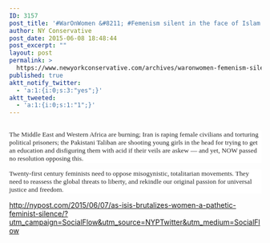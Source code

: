 ```yaml
---
ID: 3157
post_title: '#WarOnWomen &#8211; #Femenism silent in the face of Islam #BringBackOurGirls #WakeUpAmerica'
author: NY Conservative
post_date: 2015-06-08 18:48:44
post_excerpt: ""
layout: post
permalink: >
  https://www.newyorkconservative.com/archives/waronwomen-femenism-silent-in-the-face-of-islam-bringbackourgirls-wakeupamerica/
published: true
aktt_notify_twitter:
  - 'a:1:{i:0;s:3:"yes";}'
aktt_tweeted:
  - 'a:1:{i:0;s:1:"1";}'
---
```

<p><img src="http://www.newyorkconservative.com/wp-content/uploads/2015/06/060815_2248_WarOnWomen1.jpg" alt="" />
	</p><p style="background: white"><span style="color:#2a2a2a;font-family:Georgia;font-size:10pt">The Middle East and Western Africa are burning; Iran is raping female civilians and torturing political prisoners; the Pakistani Taliban are shooting young girls in the head for trying to get an education and disfiguring them with acid if their veils are askew — and yet, NOW passed no resolution opposing this.
</span></p><p style="background: white"><span style="color:#2a2a2a;font-family:Georgia;font-size:10pt">Twenty-first century feminists need to oppose misogynistic, totalitarian movements. They need to reassess the global threats to liberty, and rekindle our original passion for universal justice and freedom.
</span></p><p><a href="http://nypost.com/2015/06/07/as-isis-brutalizes-women-a-pathetic-feminist-silence/?utm_campaign=SocialFlow&amp;utm_source=NYPTwitter&amp;utm_medium=SocialFlow">http://nypost.com/2015/06/07/as-isis-brutalizes-women-a-pathetic-feminist-silence/?utm_campaign=SocialFlow&amp;utm_source=NYPTwitter&amp;utm_medium=SocialFlow</a>
	</p>
